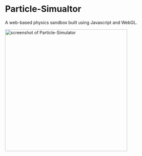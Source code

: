 # Particle-Simualtor

A web-based physics sandbox built using Javascript and WebGL.

<img src="https://user-images.githubusercontent.com/49291237/170840132-3b22d766-1d7d-4f8a-a80f-f3fdb6753944.png" alt="screenshot of Particle-Simulator" width="400"/>
